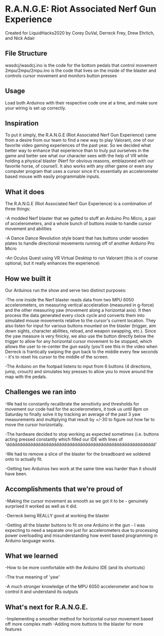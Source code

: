 # R.A.N.G.E: Riot Associated Nerf Gun Experience
Created for LiquidHacks2020 by Corey DuVal, Derreck Frey, Drew Ehrlich, and Nick Adair

## File Structure
wasdcj/wasdcj.ino is the code for the bottom pedals that control movement
2mpu/2mpu/2mpu.ino is the code that lives on the inside of the blaster and controls cursor movement and monitors button presses

## Usage
Load both Arduinos with their respective code one at a time, and make sure your wiring is set up correctly.

## Inspiration
To put it simply, the R.A.N.G.E (Riot Associated Nerf Gun Experience) came from a desire from our team to find a new way to play Valorant, one of our favorite video gaming experiences of the past year. So we decided what better way to enhance that experience than to truly put ourselves in the game and better see what our character sees with the help of VR while holding a physical blaster (Nerf for obvious reasons, emblazoned with our favorite horse, of course!). It also works with any other game or even any computer program that uses a cursor since it's essentially an accelerometer based mouse with easily programmable inputs.

## What it does
The R.A.N.G.E (Riot Associated Nerf Gun Experience) is a combination of three things:

-A modded Nerf blaster that we gutted to stuff an Arduino Pro Micro, a pair of accelerometers, and a whole bunch of buttons inside to handle cursor movement and abilities

-A Dance Dance Revolution style board that has buttons under wooden plates to handle directional movements running off of another Arduino Pro Micro

-An Oculus Quest using VR Virtual Desktop to run Valorant (this is of course optional, but it really enhances the experience)

## How we built it
Our Arduinos run the show and serve two distinct purposes: 

-The one inside the Nerf blaster reads data from two MPU 6050 accelerometers, on measuring vertical acceleration (measured in g-force) and the other measuring yaw (movement along a horizontal axis). It then process the data generated every clock cycle and converts them into simulated mouse movements relative to the cursor's current location. They also listen for input for various buttons mounted on the blaster (trigger, aim down sights, character abilities, reload, and weapon swapping, etc.). Since the yaw measure is very finicky, we also use the button directly below the trigger to allow for any horizontal cursor movement to be stopped, which allows the user to re-center the gun easily (you'll see this in the video when Derreck is frantically swiping the gun back to the middle every few seconds - it's to reset his cursor to the middle of the screen.

-The Arduino on the footpad listens to input from 6 buttons (4 directions, jump, crouch) and simulates key presses to allow you to move around the map with the pedals.

## Challenges we ran into
-We had to constantly recalibrate the sensitivity and thresholds for movement our code had for the accelerometers, it took us until 8pm on Saturday to finally solve it by tracking an average of the past 3 yaw measurements and multiplying that result by +/-30 to figure out how far to move the cursor horizontally.

-The hardware decided to stop working as expected sometimes (i.e. buttons acting pressed constantly which filled our IDE with lines of 'ddddddddddddddddddddddddddddddddddddddddddddddddddddddddd'

-We had to remove a slice of the blaster for the breadboard we soldered onto to actually fit.

-Getting two Arduinos two work at the same time was harder than it should have been.

## Accomplishments that we're proud of

-Making the cursor movement as smooth as we got it to be - genuinely surprised it worked as well as it did.

-Derreck being REALLY good at working the blaster

-Getting all the blaster buttons to fit on one Arduino in the gun - I was expecting to need a separate one just for accelerometers due to processing power overloading and misunderstanding how event based programming in Arduino language works.

## What we learned

-How to be more comfortable with the Arduino IDE (and its shortcuts)

-The true meaning of 'yaw' 

-A much stronger knowledge of the MPU 6050 accelerometer and how to control it and understand its outputs

## What's next for R.A.N.G.E.

-Implementing a smoother method for horizontal cursor movement based off more complex math
-Adding more buttons to the blaster for more features
